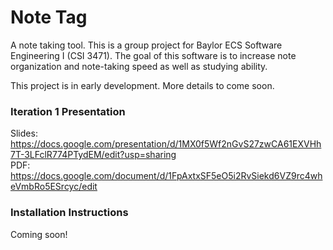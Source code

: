 # Note Tag

A note taking tool.
This is a group project for Baylor ECS Software Engineering I (CSI 3471). 
The goal of this software is to increase note organization and note-taking speed as well as studying ability.

This project is in early development. More details to come soon.

### Iteration 1 Presentation

Slides: https://docs.google.com/presentation/d/1MX0f5Wf2nGvS27zwCA61EXVHh7T-3LFclR774PTydEM/edit?usp=sharing  
PDF:    https://docs.google.com/document/d/1FpAxtxSF5eO5i2RvSiekd6VZ9rc4wheVmbRo5ESrcyc/edit

### Installation Instructions

Coming soon!

